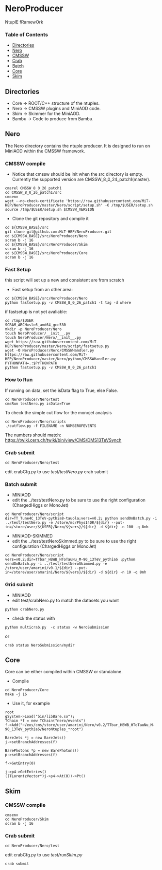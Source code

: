 # NeroProducer
NtuplE fRamewOrk

### Table of Contents
- [Directories](#user-content-directories)
- [Nero](#user-content-nero)
- [CMSSW](#user-content-cmssw)
- [Crab](#user-content-crab-submit)
- [Batch](#user-content-batch-submit)
- [Core](#user-content-core)
- [Skim](#user-content-skim)

## Directories
* Core -> ROOT/C++ structure of the ntuples.
* Nero -> CMSSW plugins and MiniAOD code.
* Skim -> Skimmer for the MiniAOD. 
* Bambu -> Code to produce from Bambu. 

## Nero
The Nero directory contains the ntuple producer. 
It is designed to run on MiniAOD within the CMSSW framework.


### CMSSW compile
* Notice that cmssw should be init when the src directory is empty.
Currently the supported version are CMSSW\_8\_0\_24\_patch1(master).
```
cmsrel CMSSW_8_0_26_patch1
cd CMSSW_8_0_26_patch1/src
cmsenv
wget --no-check-certificate 'https://raw.githubusercontent.com/MiT-HEP/NeroProducer/master/Nero/script/setup.sh' -O /tmp/$USER/setup.sh
source /tmp/$USER/setup.sh $CMSSW_VERSION
```
* Clone the git repository and compile it
```
cd ${CMSSW_BASE}/src
git clone git@github.com:MiT-HEP/NeroProducer.git
cd ${CMSSW_BASE}/src/NeroProducer/Nero
scram b -j 16
cd ${CMSSW_BASE}/src/NeroProducer/Skim
scram b -j 16
cd ${CMSSW_BASE}/src/NeroProducer/Core
scram b -j 16
```

### Fast Setup
this script will set up a new and consistent are from scratch
* Fast setup from an other area:
```
cd ${CMSSW_BASE}/src/NeroProducer/Nero
python fastsetup.py -v CMSSW_8_0_26_patch1 -t tag -d where
```
if fastsetup is not yet avaliable:
```
cd /tmp/$USER
SCRAM_ARCH=slc6_amd64_gcc530
mkdir -p NeroProducer/Nero
touch NeroProducer/__init__.py
touch NeroProducer/Nero/__init__.py
wget https://raw.githubusercontent.com/MiT-HEP/NeroProducer/master/Nero/script/fastsetup.py
wget -O NeroProducer/Nero/CMSSWHandler.py https://raw.githubusercontent.com/MiT-HEP/NeroProducer/master/Nero/python/CMSSWHandler.py
PYTHONPATH=.:$PYTHONPATH
python fastsetup.py -v CMSSW_8_0_26_patch1
```

### How to Run
If running on data, set the isData flag to True, else False.
```
cd NeroProducer/Nero/test
cmsRun testNero.py isData=True
```

To check the simple cut flow for the monojet analysis
```
cd NeroProducer/Nero/scripts
./cutflow.py -f FILENAME -n NUMBEROFEVENTS
```
The numbers should match: https://twiki.cern.ch/twiki/bin/view/CMS/DMS13TeVSynch

### Crab submit
```
cd NeroProducer/Nero/test
```
edit crabCfg.py to use _test/testNero.py_
crab submit

### Batch submit
* MINIAOD
* edit the ../test/testNero.py to be sure to use the right configuration (ChargedHiggs or MonoJet) 
```
cd NeroProducer/Nero/script
dir=TT_Tune4C_13TeV-pythia8-tauola;vers=v0.2; python sendOnBatch.py -i ../test/testNero.py -e /store/mc/Phys14DR/${dir} --put-in=/store/user/${USER}/Nero/${vers}/${dir} -d ${dir} -n 100 -q 8nh
```
* MINIAOD-SKIMMED
* edit the ../test/testNeroSkimmed.py to be sure to use the right configuration (ChargedHiggs or MonoJet) 
```
cd NeroProducer/Nero/script
vers=v0.2;dir=TTbar_HBWB_HToTauNu_M-90_13TeV_pythia6 ;python sendOnBatch.py -i ../test/testNeroSkimmed.py -e /store/user/amarini/v0.1/${dir} --put-in=/store/user/amarini/Nero/${vers}/${dir} -d ${dir} -n 10 -q 8nh
```

### Grid submit
* MINIAOD
* edit test/crabNero.py to match the datasets you want
```
python crabNero.py
```
* check the status with
```
python multicrab.py  -c status -w NeroSubmission
```
or 
```
crab status NeroSubmission/mydir
```

## Core
Core can be either compiled within CMSSW or standalone.
* Compile
```
cd NeroProducer/Core
make -j 16
```
* Use it, for example
```
root
gSystem->Load("bin/libBare.so");
TChain *f = new TChain("nero/events")
f->Add("~/eos/cms/store/user/amarini/Nero/v0.2/TTbar_HBWB_HToTauNu_M-90_13TeV_pythia6/NeroNtuples_*root")

BareJets *j = new BareJets()
j->setBranchAddresses(f)

BarePhotons *p = new BarePhotons()
p->setBranchAddresses(f)

f->GetEntry(0)

j->p4->GetEntries()
((TLorentzVector*)j->p4->At(0))->Pt()
```

## Skim

### CMSSW compile
```
cmsenv
cd NeroProducer/Skim
scram b -j 16
```

### Crab submit
```
cd NeroProducer/Nero/test
```
edit crabCfg.py to use _test/runSkim.py_
```
crab submit
```



